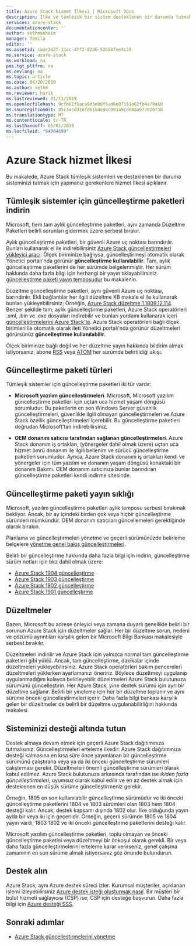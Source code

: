 ```yaml
---
title: Azure Stack hizmet İlkesi | Microsoft Docs
description: İlke ve tümleşik bir sistem desteklenen bir durumda tutmak nasıl hizmet Azure Stack hakkında bilgi edinin.
services: azure-stack
documentationcenter: ''
author: sethmanheim
manager: femila
editor: ''
ms.assetid: caac3d2f-11cc-4ff2-82d6-52b58fee4c39
ms.service: azure-stack
ms.workload: na
pms.tgt_pltfrm: na
ms.devlang: na
ms.topic: article
ms.date: 04/20/2019
ms.author: sethm
ms.reviewer: harik
ms.lastreviewed: 01/11/2019
ms.openlocfilehash: 9cfb61f5aca9d3e00f5ad6e07151e62fb4a70a60
ms.sourcegitcommit: 85c3acd316fd61b4e94c991a9cd68aa97702073b
ms.translationtype: MT
ms.contentlocale: tr-TR
ms.lasthandoff: 05/01/2019
ms.locfileid: "64984699"
---
```

# <a name="azure-stack-servicing-policy"></a>Azure Stack hizmet İlkesi

Bu makalede, Azure Stack tümleşik sistemleri ve desteklenen bir duruma sisteminizi tutmak için yapmanız gerekenlere hizmet İlkesi açıklanır.

## <a name="download-update-packages-for-integrated-systems"></a>Tümleşik sistemler için güncelleştirme paketleri indirin

Microsoft, hem tam aylık güncelleştirme paketleri, aynı zamanda Düzeltme Paketleri belirli sorunları gidermek üzere serbest bırakır.

Aylık güncelleştirme paketleri, bir güvenli Azure uç noktası barındırılır. Bunları kullanarak el ile indirebilirsiniz [Azure Stack güncelleştirmeleri yükleyici aracı](https://aka.ms/azurestackupdatedownload). Ölçek biriminize bağlıysa, güncelleştirmeyi otomatik olarak Yönetici portalı'nda görünür **güncelleştirme kullanılabilir**. Tam, aylık güncelleştirme paketlerini de her sürümde belgelenmiştir. Her sürüm hakkında daha fazla bilgi için herhangi bir yayın tıklayabilirsiniz [güncelleştirme paketi yayın temposudur](#update-package-release-cadence) bu makalenin.

Düzeltme güncelleştirme paketleri, aynı güvenli Azure uç noktası, barındırılır. Ekli bağlantılar her ilgili düzeltme KB makale el ile kullanarak bunları yükleyebilirsiniz; Örneğin, [Azure Stack düzeltme 1.1809.12.114](https://support.microsoft.com/help/4481548/azure-stack-hotfix-1-1809-12-114). Benzer şekilde tam, aylık güncelleştirme paketleri, Azure Stack operatörleri .xml, .bin ve .exe dosyaları indirebilir ve bunları yordamı kullanarak içeri [güncelleştirmelerini Azure Stack'te](azure-stack-apply-updates.md). Azure Stack operatörleri bağlı ölçek birimleri ile otomatik olarak ileti Yönetici portalı'nda görünür düzeltmeleri görürsünüz **güncelleştirme kullanılabilir**.

Ölçek biriminize bağlı değil ve her düzeltme yayın hakkında bildirim almak istiyorsanız, abone [RSS](https://support.microsoft.com/app/content/api/content/feeds/sap/en-us/32d322a8-acae-202d-e9a9-7371dccf381b/rss) veya [ATOM](https://support.microsoft.com/app/content/api/content/feeds/sap/en-us/32d322a8-acae-202d-e9a9-7371dccf381b/atom) her sürümde belirtildiği akışı.  

## <a name="update-package-types"></a>Güncelleştirme paketi türleri

Tümleşik sistemler için güncelleştirme paketleri iki tür vardır:

- **Microsoft yazılım güncelleştirmeleri**. Microsoft, Microsoft yazılım güncelleştirme paketleri için uçtan uca hizmet yaşam döngüsü sorumludur. Bu paketlerin en son Windows Server güvenlik güncelleştirmeleri, güvenlikle ilgili olmayan güncelleştirmeleri ve Azure Stack özellik güncelleştirmeleri içerebilir. Bu güncelleştirme paketleri doğrudan Microsoft'tan indirebilirsiniz.

- **OEM donanım satıcısı tarafından sağlanan güncelleştirmeleri**. Azure Stack donanım iş ortakları, (yönergeler dahil olmak üzere) uçtan uca hizmet ömrü donanım ile ilgili bellenim ve sürücü güncelleştirme paketleri sorumludur. Ayrıca, Azure Stack donanım iş ortakları kendi ve yönergeler için tüm yazılım ve donanım yaşam döngüsü konaktaki bir donanım Bakımı. OEM donanım satıcınıza bunlar barındıran güncelleştirme paketleri kendi indirme sitesinde.

## <a name="update-package-release-cadence"></a>Güncelleştirme paketi yayın sıklığı

Microsoft, yazılım güncelleştirme paketleri aylık temposu serbest bırakmak bekliyor. Ancak, bir ay içindeki birden çok veya hiçbir güncelleştirme sürümleri mümkündür. OEM donanım satıcıları güncellemeleri gerektiğinde olarak bırakın.

Planlama ve güncelleştirmeleri yönetme ve geçerli sürümünüzde belirleme belgelere [yönetme genel bakış güncelleştirmeleri](azure-stack-updates.md).

Belirli bir güncelleştirme hakkında daha fazla bilgi için indirin, güncelleştirme sürüm notları için bkz dahil olmak üzere:

- [Azure Stack 1904 güncelleştirme](azure-stack-release-notes-1904.md)
- [Azure Stack 1903 güncelleştirme](azure-stack-update-1903.md)
- [Azure Stack 1902 güncelleştirme](azure-stack-update-1902.md)
- [Azure Stack 1901 güncelleştirme](azure-stack-update-1901.md)

## <a name="hotfixes"></a>Düzeltmeler

Bazen, Microsoft bu adrese önleyici veya zamana duyarlı genellikle belirli bir sorunun Azure Stack için düzeltmeler sağlar.  Her bir düzeltme sorun, nedeni ve çözümü ayrıntıları karşılık gelen bir Microsoft Bilgi Bankası makalesiyle serbest bırakılır.

Düzeltmeleri indirilir ve Azure Stack için yalnızca normal tam güncelleştirme paketleri gibi yüklü. Ancak, tam güncelleştirme, dakikalar içinde düzeltmeleri yükleyebilirsiniz. Azure Stack operatörleri bakım pencereleri düzeltmeleri yüklerken ayarlamanızı öneririz. Böylece düzeltmeyi uygulanıp uygulanmadığını kolayca belirleyebilir düzeltmeleri Azure Stack bulutunuza sürümünü güncelleştirin. Her Azure Stack, yine destek sürümü için ayrı bir düzeltme sağlanır. Belirli bir yineleme için her bir düzeltme toplanır ve aynı sürüme önceki güncelleştirmeleri içerir. Daha fazla bilgi bankası karşılık gelen bir düzeltmeler de belirli bir düzeltme uygulanabilirliğini hakkında makalesi.  

## <a name="keep-your-system-under-support"></a>Sisteminizi desteği altında tutun

Destek almaya devam etmek için geçerli Azure Stack dağıtımınıza tutmalısınız. Güncelleştirmeleri erteleme ilkedir: Azure Stack dağıtımınıza desteği kalmasına en kısa süre önce yayımlanan bir güncelleştirme sürümünü çalıştırana veya ya da iki önceki güncelleştirme sürümleri çalıştırması gerekir. Düzeltmeleri önemli güncelleştirme sürümleri olarak kabul edilmez. Azure Stack bulutunuza arkasında tarafından ise *ikiden fazla güncelleştirmeleri*, uyumsuz olarak kabul edilir ve en az destek almak için desteklenen en düşük sürüme güncelleştirmeniz gerekir.

Örneğin, 1805 en son kullanılabilir güncelleştirme sürümüdür ve iki önceki güncelleştirme paketlerini 1804 ve 1803 sürümleri olan 1803 hem 1804 desteği kalır. Ancak, destek kapsamı dışında 1802 olur. İlke olduğunda yayın ayda bir veya iki için geçerlidir. Örneğin, geçerli sürümde 1805 ve 1804 yayın vardı, 1803 1802 ve iki önceki güncelleştirme paketlerini desteği kalır.

Microsoft yazılım güncelleştirme paketleri, toplu olmayan ve önceki güncelleştirme paketini veya düzeltmeyi bir önkoşul olarak gerekli. Bir veya daha fazla güncelleştirmelerini erteleme karar verirseniz, genel çalışma zamanının en son sürüme almak istiyorsanız göz önünde bulundurun.

## <a name="get-support"></a>Destek alın

Azure Stack, aynı Azure destek süreci izler. Kurumsal müşteriler, açıklanan işlemi izleyebilirsiniz [Azure destek isteği oluşturmak nasıl](/azure/azure-supportability/how-to-create-azure-support-request). Bir müşteri bir bulut hizmeti sağlayıcısı (CSP) ise, CSP için desteğe başvurun.  Daha fazla bilgi için [Azure desteği SSS](https://azure.microsoft.com/support/faq/).

## <a name="next-steps"></a>Sonraki adımlar

- [Azure Stack güncelleştirmelerini yönetme](azure-stack-updates.md)
